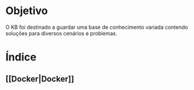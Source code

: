 # Objetivo
O KB foi destinado a guardar uma base de conhecimento variada contendo soluções para diversos cenários e problemas.

# Índice

## [[Docker|Docker]]
